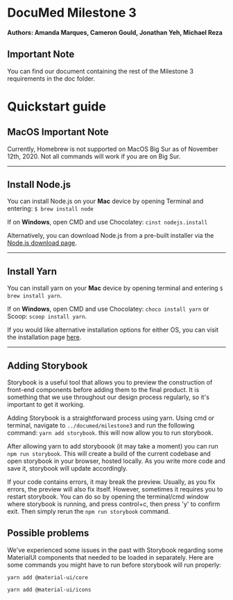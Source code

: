 # DocuMed Milestone 3

#### Authors: Amanda Marques, Cameron Gould, Jonathan Yeh, Michael Reza

## Important Note

You can find our document containing the rest of the Milestone 3 requirements in the doc folder.

# Quickstart guide

## MacOS Important Note

Currently, Homebrew is not supported on MacOS Big Sur as of November 12th, 2020. Not all commands will work if you are on Big Sur.

---

## Install Node.js

You can install Node.js on your **Mac** device by opening Terminal and entering: `$ brew install node`

If on **Windows**, open CMD and use Chocolatey: `cinst nodejs.install`

Alternatively, you can download Node.js from a pre-built installer via the [Node.js download page](https://nodejs.org/en/download/).

---

## Install Yarn

You can install yarn on your **Mac** device by opening terminal and entering `$ brew install yarn`.

If on **Windows**, open CMD and use Chocolatey: `choco install yarn` or Scoop: `scoop install yarn`.

If you would like alternative installation options for either OS, you can visit the installation page [here](https://classic.yarnpkg.com/en/docs/install/#windows-stable).

---

## Adding Storybook

Storybook is a useful tool that allows you to preview the construction of front-end components before adding them to the final product. It is something that we use throughout our design process regularly, so it's important to get it working.

Adding Storybook is a straightforward process using yarn. Using cmd or terminal, navigate to `../documed/milestone3` and run the following command: `yarn add storybook`. this will now allow you to run storybook.

After allowing yarn to add storyboook (it may take a moment) you can run `npm run storybook`. This will create a build of the current codebase and open storybook in your browser, hosted locally. As you write more code and save it, storybook will update accordingly.

If your code contains errors, it may break the preview. Usually, as you fix errors, the preview will also fix itself. However, sometimes it requires you to restart storybook. You can do so by opening the terminal/cmd window where storybook is running, and press control+c, then press 'y' to confirm exit. Then simply rerun the `npm run storybook` command.

## Possible problems

We've experienced some issues in the past with Storybook regarding some MaterialUI components that needed to be loaded in separately. Here are some commands you might have to run before storybook will run properly:

`yarn add @material-ui/core`

`yarn add @material-ui/icons`
